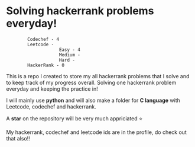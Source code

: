 # Solving hackerrank problems everyday!

```Current Problems solved- 
        Codechef - 4
        Leetcode -
                    Easy - 4
                    Medium - 
                    Hard - 
        HackerRank - 0
```

This is a repo I created to store my all hackerrank problems that I solve and to keep track of my progress overall.
Solving one hackerrank problem everyday and keeping the practice in!

I will mainly use **python** and will also make a folder for **C language** with Leetcode, codechef and hackerrank.

A **star** on the repository will be very much appriciated ⭐

My hackerrank, codechef and leetcode ids are in the profile, do check out that also!!